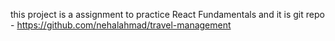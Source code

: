 this project is a assignment to practice React Fundamentals
and it is git repo - https://github.com/nehalahmad/travel-management